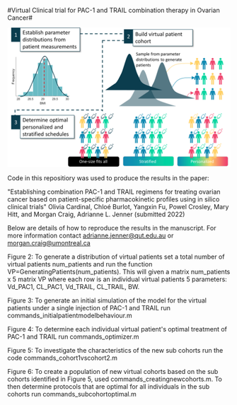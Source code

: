#Virtual Clinical trial for PAC-1 and TRAIL combination therapy in Ovarian Cancer#

![Screenshot](GraphicalAbstract.png)

Code in this repositiory was used to produce the results in the paper: 

"Establishing combination PAC-1 and TRAIL regimens for treating ovarian cancer based on patient-specific pharmacokinetic profiles using in silico clinical trials"
Olivia Cardinal, Chloé Burlot, Yangxin Fu, Powel Crosley, Mary Hitt, and Morgan Craig, Adrianne L. Jenner (submitted 2022)

Below are details of how to reproduce the results in the manuscript. For more information contact adrianne.jenner@qut.edu.au or morgan.craig@umontreal.ca

Figure 2:
To generate a distribution of virtual patients set a total number of virtual patients num_patients and run the function VP=GeneratingPatients(num_patients). 
This will given a matrix num_patients x 5 matrix VP where each row is an individual virtual patients 5 parameters: Vd_PAC1, CL_PAC1, Vd_TRAIL, CL_TRAIL, BW. 

Figure 3: 
To generate an initial simulation of the model for the virtual patients under a single injection of PAC-1 and TRAIL run commands_initialpatientmodelbehaviour.m

Figure 4:
To determine each individual virtual patient's optimal treatment of PAC-1 and TRAIL run commands_optimizer.m

Figure 5: 
To investigate the characteristics of the new sub cohorts run the code commands_cohort1vscohort2.m

Figure 6: 
To create a population of new virtual cohorts based on the sub cohorts identified in Figure 5, used commands_creatingnewcohorts.m. To then determine protocols that are optimal for all individuals in the sub cohorts run commands_subcohortoptimal.m
